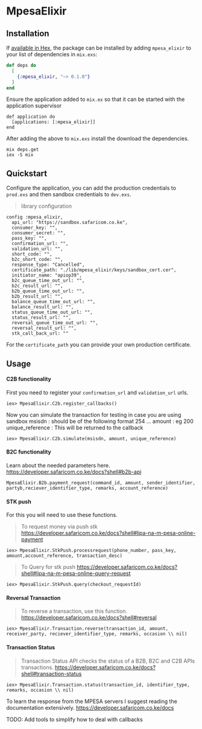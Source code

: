 # MpesaElixir


## Installation

If [available in Hex](https://hex.pm/docs/publish), the package can be installed
by adding `mpesa_elixir` to your list of dependencies in `mix.exs`:

```elixir
def deps do
  [
    {:mpesa_elixir, "~> 0.1.0"}
  ]
end
```

Ensure the application added to `mix.ex` so that it can be started with the application supervisor
```
def application do
  [applications: [:mpesa_elixir]]
end
```

After adding the above to `mix.exs` install the download the dependencies.
```
mix deps.get
iex -S mix
```

## Quickstart
Configure the application, you can add the production credentials to `prod.exs` and then sandbox credentials to `dev.exs`.

> library configuration

```
config :mpesa_elixir,
  api_url: "https://sandbox.safaricom.co.ke",
  consumer_key: "",
  consumer_secret: "",
  pass_key: "",
  confirmation_url: "",
  validation_url: "",
  short_code: "",
  b2c_short_code: "",
  response_type: "Cancelled",
  certificate_path: "./lib/mpesa_elixir/keys/sandbox_cert.cer",
  initiator_name: "apiop39",
  b2c_queue_time_out_url: "",
  b2c_result_url: "",
  b2b_queue_time_out_url: "",
  b2b_result_url: "",
  balance_queue_time_out_url: "",
  balance_result_url: "",
  status_queue_time_out_url: "",
  status_result_url: "",
  reversal_queue_time_out_url: "",
  reversal_result_url: "",
  stk_call_back_url: ""
```

For the `certificate_path` you can provide your own production certificate.


## Usage

#### C2B functionality

First you need to register your `confirmation_url` and `validation_url` urls.

```
iex> MpesaElixir.C2b.register_callbacks()
```

Now you can simulate the transaction for testing in case you are using sandbox
msisdn : should be of the following format 254 ...
amount : eg 200
unique_reference : This will be returned to the callback

```
iex> MpesaElixir.C2b.simulate(msisdn, amount, unique_reference)
```


#### B2C functionality
Learn about the needed parameters here.
https://developer.safaricom.co.ke/docs?shell#b2b-api

```
MpesaElixir.B2b.payment_request(command_id, amount, sender_identifier, partyb,reciever_identifier_type, remarks, account_reference)
```

#### STK push
For this you will need to use these functions.


> To request money via push stk
https://developer.safaricom.co.ke/docs?shell#lipa-na-m-pesa-online-payment

```
iex> MpesaElixir.StkPush.processrequest(phone_number, pass_key, amount,account_reference, transaction_desc)
```


> To Query for stk push
https://developer.safaricom.co.ke/docs?shell#lipa-na-m-pesa-online-query-request

```
iex> MpesaElixir.StkPush.query(checkout_requestId)
```

#### Reversal Transaction

>To reverse a transaction, use this function.
https://developer.safaricom.co.ke/docs?shell#reversal

```
iex> MpesaElixir.Transaction.reverse(transaction_id, amount, receiver_party, reciever_identifier_type, remarks, occasion \\ nil)
```

#### Transaction Status
>Transaction Status API checks the status of a B2B, B2C and C2B APIs transactions.
https://developer.safaricom.co.ke/docs?shell#transaction-status

```
iex> MpesaElixir.Transaction.status(transaction_id, identifier_type, remarks, occasion \\ nil)
```


To learn the response from the MPESA servers I suggest reading the documentation extensively. https://developer.safaricom.co.ke/docs


TODO: Add tools to simplify how to deal with callbacks

